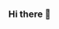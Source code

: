 ### Hi there 👋

<!--
**professortiger/professortiger** is a ✨ _special_ ✨ repository because its `README.md` (this file) appears on your GitHub profile.

- 🔭 I’m currently working on a Collibra report catalog 
- 🌱 I’m currently learning github, and more about databases 
- 👯 I’m looking to collaborate on projects  
- 🤔 I’m looking for help with learning more
- 💬 Ask me about my crochet projects 
- 📫 How to reach me: kovvuri.3@osu.edu 
- 😄 Pronouns: she/her
- ⚡ Fun fact: I love to paint 
-->
